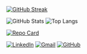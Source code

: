 [![GitHub Streak](https://streak-stats.demolab.com?user=Is-Lorca&theme=radical&border_radius=5&date_format=M%20j%5B%2C%20Y%5D&mode=weekly&card_width=750&fire=EB00AF&background=45%2C000000%2C8300EB&ring=EB03BF&currStreakNum=EBEBEB&sideNums=EBEBEB&sideLabels=EBD903&dates=00EBE1&currStreakLabel=EBD903)](https://git.io/streak-stats)

![GitHub Stats](https://github-readme-stats.vercel.app/api?username=Is-Lorca&theme=radical&bg_color=45%2C000000%2C8300EB&&border_radius=5&&border_color=EBEBEB&show_icons=true&icon_color=EBD903&title_color=EB03BF&text_color=EBEBEB&&card_width=200)          ![Top Langs](https://github-readme-stats-git-masterrstaa-rickstaa.vercel.app/api/top-langs/?username=Is-Lorca&layout=compact&bg_color=45%2C000000%2C8300EB&border_color=EBEBEB&title_color=EB03BF&text_color=EBD903&card_width=310)
  
[![Repo Card](https://github-readme-stats.vercel.app/api/pin/?username=Is-Lorca&repo=dio-lab-open-source&bg_color=45%2C000000%2C8300EB&border_color=EBEBEB&show_icons=true&icon_color=EBD903&title_color=EB03BF&text_color=EBEBEB)](https://github.com/Is-Lorca/dio-lab-open-source)

[![LinkedIn](https://img.shields.io/badge/LinkedIn-0077B5?style=for-the-badge&logo=linkedin&logoColor=white)](https://www.linkedin.com/in/isis-oliveira-65b70618b/) [![Gmail](https://img.shields.io/badge/Gmail-333333?style=for-the-badge&logo=gmail&logoColor=red)](mailto:isislorcaoliveira@gmail.com) [![GitHub](https://img.shields.io/badge/GitHub-100000?style=for-the-badge&logo=github&logoColor=white)](https://github.com/Is-Lorca)